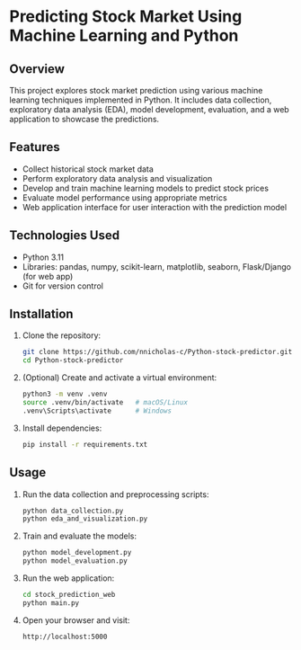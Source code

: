 # Predicting Stock Market Using Machine Learning and Python

## Overview

This project explores stock market prediction using various machine learning techniques implemented in Python. It includes data collection, exploratory data analysis (EDA), model development, evaluation, and a web application to showcase the predictions.

## Features

- Collect historical stock market data
- Perform exploratory data analysis and visualization
- Develop and train machine learning models to predict stock prices
- Evaluate model performance using appropriate metrics
- Web application interface for user interaction with the prediction model

## Technologies Used

- Python 3.11
- Libraries: pandas, numpy, scikit-learn, matplotlib, seaborn, Flask/Django (for web app)
- Git for version control

## Installation

1. Clone the repository:
    ```bash
    git clone https://github.com/nnicholas-c/Python-stock-predictor.git
    cd Python-stock-predictor
    ```

2. (Optional) Create and activate a virtual environment:
    ```bash
    python3 -m venv .venv
    source .venv/bin/activate   # macOS/Linux
    .venv\Scripts\activate      # Windows
    ```

3. Install dependencies:
    ```bash
    pip install -r requirements.txt
    ```

## Usage

1. Run the data collection and preprocessing scripts:
    ```bash
    python data_collection.py
    python eda_and_visualization.py
    ```

2. Train and evaluate the models:
    ```bash
    python model_development.py
    python model_evaluation.py
    ```

3. Run the web application:
    ```bash
    cd stock_prediction_web
    python main.py
    ```

4. Open your browser and visit:
    ```
    http://localhost:5000
    ```

